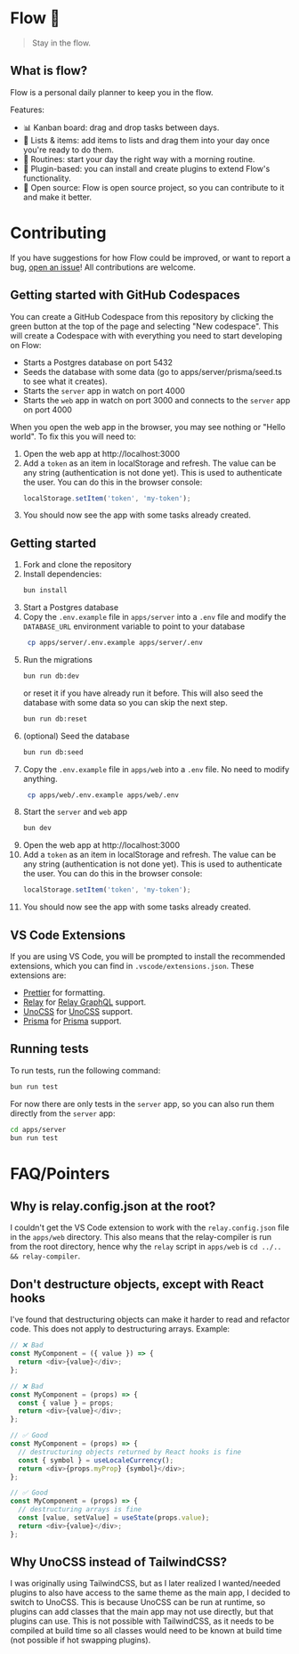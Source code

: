 # Flow 🌊

> Stay in the flow.

## What is flow?

Flow is a personal daily planner to keep you in the flow. 

Features:

- 📊 Kanban board: drag and drop tasks between days.
- 🧾 Lists & items: add items to lists and drag them into your day once you're ready to do them.
- 📕 Routines: start your day the right way with a morning routine.
- 🧩 Plugin-based: you can install and create plugins to extend Flow's functionality.
- 💯 Open source: Flow is open source project, so you can contribute to it and make it better.

# Contributing

If you have suggestions for how Flow could be improved, or want to report a bug, [open an issue](https://github.com/richardguerre/flow/issues/new)! All contributions are welcome.


## Getting started with GitHub Codespaces

You can create a GitHub Codespace from this repository by clicking the green button at the top of the page and selecting "New codespace". This will create a Codespace with with everything you need to start developing on Flow:

- Starts a Postgres database on port 5432
- Seeds the database with some data (go to apps/server/prisma/seed.ts to see what it creates).
- Starts the `server` app in watch on port 4000
- Starts the `web` app in watch on port 3000 and connects to the `server` app on port 4000

When you open the web app in the browser, you may see nothing or "Hello world". To fix this you will need to:

1. Open the web app at http://localhost:3000
2. Add a `token` as an item in localStorage and refresh. The value can be any string (authentication is not done yet). This is used to authenticate the user. You can do this in the browser console:
    ```js
    localStorage.setItem('token', 'my-token');
    ```
3. You should now see the app with some tasks already created.

## Getting started

1. Fork and clone the repository
2. Install dependencies:
   ```bash
   bun install
   ```
3. Start a Postgres database
4. Copy the `.env.example` file in `apps/server` into a `.env` file and modify the `DATABASE_URL` environment variable to point to your database
   ```bash
    cp apps/server/.env.example apps/server/.env
    ```
5. Run the migrations
   ```bash
   bun run db:dev
   ```
   or reset it if you have already run it before. This will also seed the database with some data so you can skip the next step.
   ```bash
   bun run db:reset
   ```
6. (optional) Seed the database
   ```bash
   bun run db:seed
   ```
7. Copy the `.env.example` file in `apps/web` into a `.env` file. No need to modify anything.
   ```bash
    cp apps/web/.env.example apps/web/.env
    ```
8. Start the `server` and `web` app
   ```bash
   bun dev
   ```
9. Open the web app at http://localhost:3000
10. Add a `token` as an item in localStorage and refresh. The value can be any string (authentication is not done yet). This is used to authenticate the user. You can do this in the browser console:
    ```js
    localStorage.setItem('token', 'my-token');
    ```
11. You should now see the app with some tasks already created.

## VS Code Extensions

If you are using VS Code, you will be prompted to install the recommended extensions, which you can find in `.vscode/extensions.json`. These extensions are:

- [Prettier](https://marketplace.visualstudio.com/items?itemName=esbenp.prettier-vscode) for formatting.
- [Relay](https://marketplace.visualstudio.com/items?itemName=meta.relay) for [Relay GraphQL](https://relay.dev) support.
- [UnoCSS](https://marketplace.visualstudio.com/items?itemName=bradlc.antfu.unocss) for [UnoCSS](https://unocss.dev) support.
- [Prisma](https://marketplace.visualstudio.com/items?itemName=Prisma.prisma) for [Prisma](https://www.prisma.io) support.

## Running tests

To run tests, run the following command:

```bash
bun run test
```

For now there are only tests in the `server` app, so you can also run them directly from the `server` app:

```bash
cd apps/server
bun run test
```

# FAQ/Pointers

## Why is relay.config.json at the root?

I couldn't get the VS Code extension to work with the `relay.config.json` file in the `apps/web` directory. This also means that the relay-compiler is run from the root directory, hence why the `relay` script in `apps/web` is `cd ../.. && relay-compiler`.

## Don't destructure objects, except with React hooks

I've found that destructuring objects can make it harder to read and refactor code. This does not apply to destructuring arrays. Example:

```js
// ❌ Bad
const MyComponent = ({ value }) => {
  return <div>{value}</div>;
};

// ❌ Bad
const MyComponent = (props) => {
  const { value } = props;
  return <div>{value}</div>;
};

// ✅ Good
const MyComponent = (props) => {
  // destructuring objects returned by React hooks is fine
  const { symbol } = useLocaleCurrency();
  return <div>{props.myProp} {symbol}</div>;
};

// ✅ Good
const MyComponent = (props) => {
  // destructuring arrays is fine
  const [value, setValue] = useState(props.value);
  return <div>{value}</div>;
};
```

## Why UnoCSS instead of TailwindCSS?

I was originally using TailwindCSS, but as I later realized I wanted/needed plugins to also have access to the same theme as the main app, I decided to switch to UnoCSS. This is because UnoCSS can be run at runtime, so plugins can add classes that the main app may not use directly, but that plugins can use. This is not possible with TailwindCSS, as it needs to be compiled at build time so all classes would need to be known at build time (not possible if hot swapping plugins).
